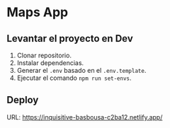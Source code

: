 # Maps App

## Levantar el proyecto en Dev

1. Clonar repositorio.
2. Instalar dependencias.
3. Generar el `.env` basado en el `.env.template`.
4. Ejecutar el comando `npm run set-envs`.

## Deploy 

URL: https://inquisitive-basbousa-c2ba12.netlify.app/
